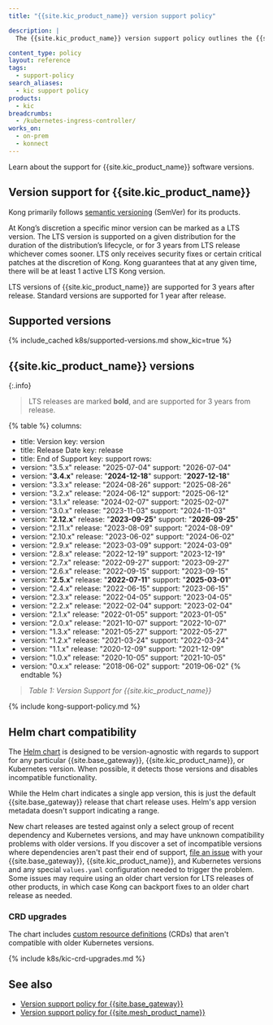 ```yaml
---
title: "{{site.kic_product_name}} version support policy"

description: |
  The {{site.kic_product_name}} version support policy outlines the {{site.kic_product_name}} versioning scheme and version lifecycle, from release to sunset support.

content_type: policy
layout: reference
tags:
  - support-policy
search_aliases: 
  - kic support policy
products:
  - kic
breadcrumbs:
  - /kubernetes-ingress-controller/
works_on:
  - on-prem
  - konnect
---
```


Learn about the support for {{site.kic_product_name}} software versions.

## Version support for {{site.kic_product_name}}

Kong primarily follows [semantic versioning](https://semver.org/) (SemVer) for its products.

At Kong’s discretion a specific minor version can be marked as a LTS version. The LTS version is supported on a given distribution for the duration of the distribution’s lifecycle, or for 3 years from LTS release whichever comes sooner. LTS only receives security fixes or certain critical patches at the discretion of Kong. Kong guarantees that at any given time, there will be at least 1 active LTS Kong version.

LTS versions of {{site.kic_product_name}} are supported for 3 years after release. Standard versions are supported for 1 year after release.

## Supported versions

{% include_cached k8s/supported-versions.md show_kic=true %}

## {{site.kic_product_name}} versions

{:.info}
> LTS releases are marked **bold**, and are supported for 3 years from release.

{% table %}
columns:
  - title: Version
    key: version
  - title: Release Date
    key: release
  - title: End of Support
    key: support
rows:
  - version: "3.5.x"
    release: "2025-07-04"
    support: "2026-07-04"
  - version: "**3.4.x**"
    release: "**2024-12-18**"
    support: "**2027-12-18**"
  - version: "3.3.x"
    release: "2024-08-26"
    support: "2025-08-26"
  - version: "3.2.x"
    release: "2024-06-12"
    support: "2025-06-12"
  - version: "3.1.x"
    release: "2024-02-07"
    support: "2025-02-07"
  - version: "3.0.x"
    release: "2023-11-03"
    support: "2024-11-03"
  - version: "**2.12.x**"
    release: "**2023-09-25**"
    support: "**2026-09-25**"
  - version: "2.11.x"
    release: "2023-08-09"
    support: "2024-08-09"
  - version: "2.10.x"
    release: "2023-06-02"
    support: "2024-06-02"
  - version: "2.9.x"
    release: "2023-03-09"
    support: "2024-03-09"
  - version: "2.8.x"
    release: "2022-12-19"
    support: "2023-12-19"
  - version: "2.7.x"
    release: "2022-09-27"
    support: "2023-09-27"
  - version: "2.6.x"
    release: "2022-09-15"
    support: "2023-09-15"
  - version: "**2.5.x**"
    release: "**2022-07-11**"
    support: "**2025-03-01**"
  - version: "2.4.x"
    release: "2022-06-15"
    support: "2023-06-15"
  - version: "2.3.x"
    release: "2022-04-05"
    support: "2023-04-05"
  - version: "2.2.x"
    release: "2022-02-04"
    support: "2023-02-04"
  - version: "2.1.x"
    release: "2022-01-05"
    support: "2023-01-05"
  - version: "2.0.x"
    release: "2021-10-07"
    support: "2022-10-07"
  - version: "1.3.x"
    release: "2021-05-27"
    support: "2022-05-27"
  - version: "1.2.x"
    release: "2021-03-24"
    support: "2022-03-24"
  - version: "1.1.x"
    release: "2020-12-09"
    support: "2021-12-09"
  - version: "1.0.x"
    release: "2020-10-05"
    support: "2021-10-05"
  - version: "0.x.x"
    release: "2018-06-02"
    support: "2019-06-02"
{% endtable %}

> _Table 1: Version Support for {{site.kic_product_name}}_

{% include kong-support-policy.md %}

## Helm chart compatibility

The [Helm chart](https://github.com/Kong/charts/) is designed to be version-agnostic with regards to support for any particular {{site.base_gateway}},
{{site.kic_product_name}}, or Kubernetes version. When possible, it detects
those versions and disables incompatible functionality.

While the Helm chart indicates a single app version, this is just the default
{{site.base_gateway}} release that chart release uses. Helm's app version
metadata doesn't support indicating a range.

New chart releases are tested against only a select group of recent
dependency and Kubernetes versions, and may have unknown compatibility problems
with older versions. If you discover a set of incompatible versions where
dependencies aren't past their end of support, [file an
issue](https://github.com/Kong/charts/issues/) with your {{site.base_gateway}},
{{site.kic_product_name}}, and Kubernetes versions and any special `values.yaml`
configuration needed to trigger the problem. Some issues may require using an
older chart version for LTS releases of other products, in which case Kong can
backport fixes to an older chart release as needed.

### CRD upgrades

The chart includes [custom resource definitions](https://kubernetes.io/docs/concepts/extend-kubernetes/api-extension/custom-resources/)
(CRDs) that aren't compatible with older Kubernetes versions.

{% include k8s/kic-crd-upgrades.md %}

## See also

- [Version support policy for {{site.base_gateway}}](/gateway/version-support-policy/)
- [Version support policy for {{site.mesh_product_name}}](/mesh/support-policy/)
